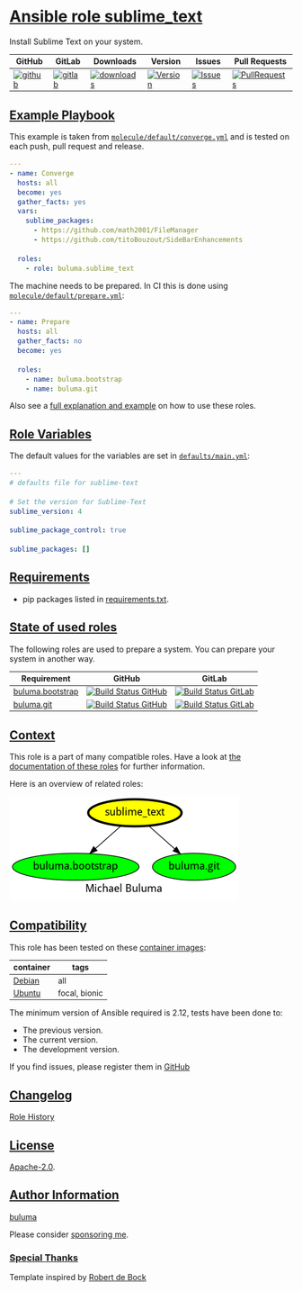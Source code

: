 # [Ansible role sublime_text](#sublime_text)

Install Sublime Text on your system.

|GitHub|GitLab|Downloads|Version|Issues|Pull Requests|
|------|------|-------|-------|------|-------------|
|[![github](https://github.com/buluma/ansible-role-sublime_text/actions/workflows/molecule.yml/badge.svg)](https://github.com/buluma/ansible-role-sublime_text/actions/workflows/molecule.yml)|[![gitlab](https://gitlab.com/shadowwalker/ansible-role-sublime_text/badges/master/pipeline.svg)](https://gitlab.com/shadowwalker/ansible-role-sublime_text)|[![downloads](https://img.shields.io/ansible/role/d/)](https://galaxy.ansible.com/buluma/sublime_text)|[![Version](https://img.shields.io/github/release/buluma/ansible-role-sublime_text.svg)](https://github.com/buluma/ansible-role-sublime_text/releases/)|[![Issues](https://img.shields.io/github/issues/buluma/ansible-role-sublime_text.svg)](https://github.com/buluma/ansible-role-sublime_text/issues/)|[![PullRequests](https://img.shields.io/github/issues-pr-closed-raw/buluma/ansible-role-sublime_text.svg)](https://github.com/buluma/ansible-role-sublime_text/pulls/)|

## [Example Playbook](#example-playbook)

This example is taken from [`molecule/default/converge.yml`](https://github.com/buluma/ansible-role-sublime_text/blob/master/molecule/default/converge.yml) and is tested on each push, pull request and release.

```yaml
---
- name: Converge
  hosts: all
  become: yes
  gather_facts: yes
  vars:
    sublime_packages:
      - https://github.com/math2001/FileManager
      - https://github.com/titoBouzout/SideBarEnhancements

  roles:
    - role: buluma.sublime_text
```

The machine needs to be prepared. In CI this is done using [`molecule/default/prepare.yml`](https://github.com/buluma/ansible-role-sublime_text/blob/master/molecule/default/prepare.yml):

```yaml
---
- name: Prepare
  hosts: all
  gather_facts: no
  become: yes

  roles:
    - name: buluma.bootstrap
    - name: buluma.git
```

Also see a [full explanation and example](https://buluma.github.io/how-to-use-these-roles.html) on how to use these roles.

## [Role Variables](#role-variables)

The default values for the variables are set in [`defaults/main.yml`](https://github.com/buluma/ansible-role-sublime_text/blob/master/defaults/main.yml):

```yaml
---
# defaults file for sublime-text

# Set the version for Sublime-Text
sublime_version: 4

sublime_package_control: true

sublime_packages: []
```

## [Requirements](#requirements)

- pip packages listed in [requirements.txt](https://github.com/buluma/ansible-role-sublime_text/blob/master/requirements.txt).

## [State of used roles](#state-of-used-roles)

The following roles are used to prepare a system. You can prepare your system in another way.

| Requirement | GitHub | GitLab |
|-------------|--------|--------|
|[buluma.bootstrap](https://galaxy.ansible.com/buluma/bootstrap)|[![Build Status GitHub](https://github.com/buluma/ansible-role-bootstrap/workflows/Ansible%20Molecule/badge.svg)](https://github.com/buluma/ansible-role-bootstrap/actions)|[![Build Status GitLab](https://gitlab.com/shadowwalker/ansible-role-bootstrap/badges/master/pipeline.svg)](https://gitlab.com/shadowwalker/ansible-role-bootstrap)|
|[buluma.git](https://galaxy.ansible.com/buluma/git)|[![Build Status GitHub](https://github.com/buluma/ansible-role-git/workflows/Ansible%20Molecule/badge.svg)](https://github.com/buluma/ansible-role-git/actions)|[![Build Status GitLab](https://gitlab.com/shadowwalker/ansible-role-git/badges/master/pipeline.svg)](https://gitlab.com/shadowwalker/ansible-role-git)|

## [Context](#context)

This role is a part of many compatible roles. Have a look at [the documentation of these roles](https://buluma.github.io/) for further information.

Here is an overview of related roles:

![dependencies](https://raw.githubusercontent.com/buluma/ansible-role-sublime_text/png/requirements.png "Dependencies")

## [Compatibility](#compatibility)

This role has been tested on these [container images](https://hub.docker.com/u/buluma):

|container|tags|
|---------|----|
|[Debian](https://hub.docker.com/repository/docker/buluma/debian/general)|all|
|[Ubuntu](https://hub.docker.com/repository/docker/buluma/ubuntu/general)|focal, bionic|

The minimum version of Ansible required is 2.12, tests have been done to:

- The previous version.
- The current version.
- The development version.

If you find issues, please register them in [GitHub](https://github.com/buluma/ansible-role-sublime_text/issues)

## [Changelog](#changelog)

[Role History](https://github.com/buluma/ansible-role-sublime_text/blob/master/CHANGELOG.md)

## [License](#license)

[Apache-2.0](https://github.com/buluma/ansible-role-sublime_text/blob/master/LICENSE).

## [Author Information](#author-information)

[buluma](https://buluma.github.io/)

Please consider [sponsoring me](https://github.com/sponsors/buluma).

### [Special Thanks](#special-thanks)

Template inspired by [Robert de Bock](https://github.com/robertdebock)
